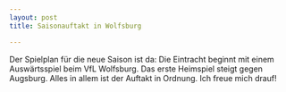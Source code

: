 ```yaml
---
layout: post
title: Saisonauftakt in Wolfsburg

---
```


Der Spielplan für die neue Saison ist da: Die Eintracht beginnt mit einem Auswärtsspiel beim VfL Wolfsburg. Das erste Heimspiel steigt gegen Augsburg. Alles in allem ist der Auftakt in Ordnung. Ich freue mich drauf!


